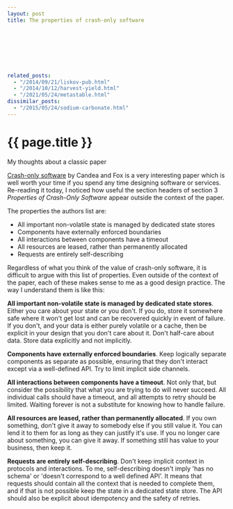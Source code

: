 ```yaml
---
layout: post
title: The properties of crash-only software








related_posts:
  - "/2014/09/21/liskov-pub.html"
  - "/2014/10/12/harvest-yield.html"
  - "/2021/05/24/metastable.html"
dissimilar_posts:
  - "/2015/05/24/sodium-carbonate.html"
---
```

{{ page.title }}
================

<p class="meta">My thoughts about a classic paper</p>

[Crash-only software](http://www.usenix.org/events/hotos03/tech/full_papers/candea/candea.pdf) by Candea and Fox is a very interesting paper which is well worth your time if you spend any time designing software or services. Re-reading it today, I noticed how useful the section headers of section 3 *Properties of Crash-Only Software* appear outside the context of the paper.

The properties the authors list are:

 - All important non-volatile state is managed by dedicated state stores
 - Components have externally enforced boundaries
 - All interactions between components have a timeout
 - All resources are leased, rather than permanently allocated
 - Requests are entirely self-describing

Regardless of what you think of the value of crash-only software, it is difficult to argue with this list of properties. Even outside of the context of the paper, each of these makes sense to me as a good design practice. The way I understand them is like this:

**All important non-volatile state is managed by dedicated state stores**. Either you care about your state or you don't. If you do, store it somewhere safe where it won't get lost and can be recovered quickly in event of failure. If you don't, and your data is either purely volatile or a cache, then be explicit in your design that you don't care about it. Don't half-care about data. Store data explicitly and not implicitly.

**Components have externally enforced boundaries**. Keep logically separate components as separate as possible, ensuring that they don't interact except via a well-defined API. Try to limit implicit side channels.

**All interactions between components have a timeout**. Not only that, but consider the possibility that what you are trying to do will never succeed. All individual calls should have a timeout, and all attempts to retry should be limited. Waiting forever is not a substitute for knowing how to handle failure.

**All resources are leased, rather than permanently allocated**. If you own something, don't give it away to somebody else if you still value it. You can lend it to them for as long as they can justify it's use. If you no longer care about something, you can give it away. If something still has value to your business, then keep it.

**Requests are entirely self-describing**. Don't keep implicit context in protocols and interactions. To me, self-describing doesn't imply 'has no schema' or 'doesn't correspond to a well defined API'. It means that requests should contain all the context that is needed to complete them, and if that is not possible keep the state in a dedicated state store. The API should also be explicit about idempotency and the safety of retries.